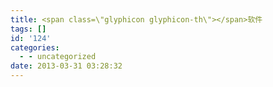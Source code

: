 ```yaml
---
title: <span class=\"glyphicon glyphicon-th\"></span>软件
tags: []
id: '124'
categories:
  - - uncategorized
date: 2013-03-31 03:28:32
---
```

